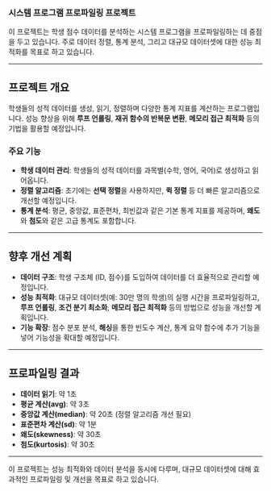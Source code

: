 ### 시스템 프로그램 프로파일링 프로젝트

이 프로젝트는 학생 점수 데이터를 분석하는 시스템 프로그램을 프로파일링하는 데 중점을 두고 있습니다. 주로 데이터 정렬, 통계 분석, 그리고 대규모 데이터셋에 대한 성능 최적화를 목표로 하고 있습니다.

---

## 프로젝트 개요

학생들의 성적 데이터를 생성, 읽기, 정렬하며 다양한 통계 지표를 계산하는 프로그램입니다. 성능 향상을 위해 **루프 언롤링**, **재귀 함수의 반복문 변환**, **메모리 접근 최적화** 등의 기법을 활용할 예정입니다.

### 주요 기능
- **학생 데이터 관리**: 학생들의 성적 데이터를 과목별(수학, 영어, 국어)로 생성하고 읽어옵니다.
- **정렬 알고리즘**: 초기에는 **선택 정렬**을 사용하지만, **퀵 정렬** 등 더 빠른 알고리즘으로 개선할 예정입니다.
- **통계 분석**: 평균, 중앙값, 표준편차, 최빈값과 같은 기본 통계 지표를 제공하며, **왜도**와 **첨도**와 같은 고급 통계도 포함합니다.

---

## 향후 개선 계획
- **데이터 구조**: 학생 구조체 (ID, 점수)를 도입하여 데이터를 더 효율적으로 관리할 예정입니다.
- **성능 최적화**: 대규모 데이터셋(예: 30만 명의 학생)의 실행 시간을 프로파일링하고, **루프 언롤링**, **조건 분기 최소화**, **메모리 접근 최적화** 등의 방법으로 성능을 개선할 계획입니다.
- **기능 확장**: 점수 분포 분석, **해싱**을 통한 빈도수 계산, 통계 요약 함수에 추가 기능을 넣어 기능성을 확대할 예정입니다.

---

## 프로파일링 결과

- **데이터 읽기**: 약 1초
- **평균 계산(avg)**: 약 3초
- **중앙값 계산(median)**: 약 20초 (정렬 알고리즘 개선 필요)
- **표준편차 계산(sd)**: 약 1분
- **왜도(skewness)**: 약 30초
- **첨도(kurtosis)**: 약 30초

---

이 프로젝트는 성능 최적화와 데이터 분석을 동시에 다루며, 대규모 데이터셋에 대해 효과적인 프로파일링 및 개선을 목표로 하고 있습니다.
